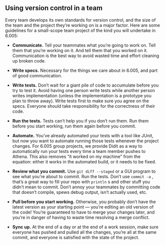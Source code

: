## Using version control in a team

Every team develops its own standards for version control, and the size of the team and the project they’re working on is a major factor. Here are some guidelines for a small-scope team project of the kind you will undertake in 6.005:

- **Communicate.** Tell your teammates what you’re going to work on. Tell them that you’re working on it. And tell them that you worked on it. Communication is the best way to avoid wasted time and effort cleaning up broken code.
    
- **Write specs.** Necessary for the things we care about in 6.005, and part of good communication.
    
- **Write tests.** Don’t wait for a giant pile of code to accumulate before you try to test it. Avoid having one person write tests while another person writes implementation (unless the implementation is a prototype you plan to throw away). Write tests first to make sure you agree on the specs. Everyone should take responsibility for the correctness of their code.
    
- **Run the tests.** Tests can’t help you if you don’t run them. Run them before you start working, run them again before you commit.
    
- **Automate.** You’ve already automated your tests with a tool like JUnit, but now you want to automate running those tests whenever the project changes. For 6.005 group projects, we provide Didit as a way to automatically run your tests every time a team member pushes to Athena. This also removes “it worked on my machine” from the equation: either it works in the automated build, or it needs to be fixed.
    
- **Review what you commit.** Use  `git diff --staged` or a GUI program to see what you’re about to commit. Run the tests. Don’t use  `commit -a` , that’s a great way to fill your repo with  `println` s and other stuff you didn’t mean to commit. Don’t annoy your teammates by committing code that doesn’t compile, spews debug output, isn’t actually used, etc.
    
- **Pull before you start working.** Otherwise, you probably don’t have the latest version as your starting point — you’re editing an old version of the code! You’re guaranteed to have to merge your changes later, and you’re in danger of having to waste time resolving a merge conflict.
    
- **Sync up.** At the end of a day or at the end of a work session, make sure everyone has pushed and pulled all the changes, you’re all at the same commit, and everyone is satisfied with the state of the project.